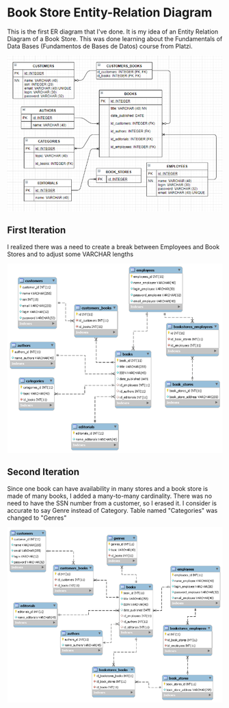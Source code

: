 # Book Store Entity-Relation Diagram
This is the first ER diagram that I've done.
It is my idea of an Entity Relation Diagram of a Book Store.
This was done learning about the Fundamentals of Data Bases (Fundamentos de Bases de Datos) course from Platzi.

![BookStoreER](BookStore.PNG)

## First Iteration

I realized there was a need to create a break between Employees and Book Stores and to adjust some VARCHAR lengths

![1stIteration](1st.png)

## Second Iteration

Since one book can have availability in many stores and a book store is made of many books, I added a many-to-many cardinality. 
There was no need to have the SSN number from a customer, so I erased it. 
I consider is accurate to say Genre instead of Category. Table named "Categories" was changed to "Genres"

![2ndIteration](2nd.png)
